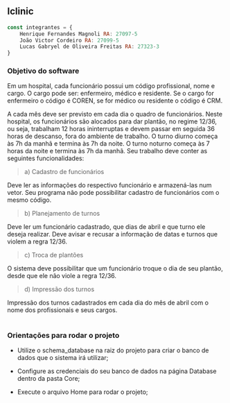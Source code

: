 ## Iclinic

```javascript
const integrantes = {
    Henrique Fernandes Magnoli RA: 27097-5
    João Victor Cordeiro RA: 27099-5
    Lucas Gabryel de Oliveira Freitas RA: 27323-3
}
```

### Objetivo do software

Em um hospital, cada funcionário possui um código profissional, nome e cargo.
O cargo pode ser: enfermeiro, médico e residente. Se o cargo for enfermeiro o código é COREN, se for médico ou residente o código é CRM.

A cada mês deve ser previsto em cada dia o quadro de funcionários. Neste hospital, os
funcionários são alocados para dar plantão, no regime 12/36, ou seja, trabalham 12
horas ininterruptas e devem passar em seguida 36 horas de descanso, fora do ambiente
de trabalho. O turno diurno começa às 7h da manhã e termina às 7h da noite. O turno
noturno começa às 7 horas da noite e termina às 7h da manhã.
Seu trabalho deve conter as seguintes funcionalidades:

> a) Cadastro de funcionários

Deve ler as informações do respectivo funcionário e armazená-las num
vetor.
Seu programa não pode possibilitar cadastro de funcionários com o
mesmo código.

> b) Planejamento de turnos

Deve ler um funcionário cadastrado, que dias de abril e que turno ele deseja
realizar.
Deve avisar e recusar a informação de datas e turnos que violem a regra 12/36.

> c) Troca de plantões

O sistema deve possibilitar que um funcionário troque o dia de seu plantão,
desde que ele não viole a regra 12/36.

> d) Impressão dos turnos 

Impressão dos turnos cadastrados em cada dia do mês de abril com o nome dos
profissionais e seus cargos.

#

### Orientações para rodar o projeto

* Utilize o schema_database na raiz do projeto para criar o banco de dados que o sistema irá utilizar;

* Configure as credenciais do seu banco de dados na página Database dentro da pasta Core;

* Execute o arquivo Home para rodar o projeto;
